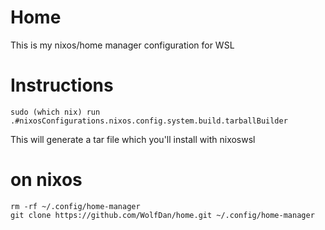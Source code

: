 # Home

This is my nixos/home manager configuration for WSL 

# Instructions

```
sudo (which nix) run .#nixosConfigurations.nixos.config.system.build.tarballBuilder
```

This will generate a tar file which you'll install with nixoswsl

# on nixos

```
rm -rf ~/.config/home-manager
git clone https://github.com/WolfDan/home.git ~/.config/home-manager
```
